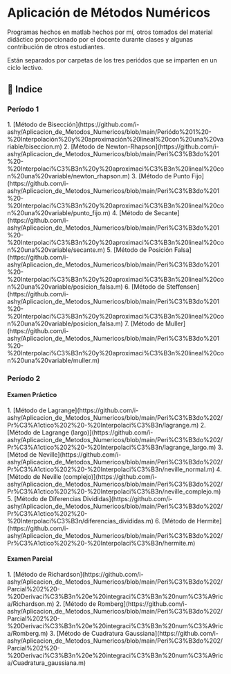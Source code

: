 <h1>Aplicación de Métodos Numéricos</h1>
<p>Programas hechos en matlab hechos por mí, otros tomados del material didáctico proporcionado por el docente durante clases y algunas contribución de otros estudiantes.</p>
<p>Están separados por carpetas de los tres periódos que se imparten en un ciclo lectivo.</p>

<h2>📂 Indice</h2>
<h3>Período 1</h3>
1. [Método de Bisección](https://github.com/i-ashy/Aplicacion_de_Metodos_Numericos/blob/main/Periódo%201%20-%20Interpolación%20y%20aproximación%20lineal%20con%20una%20variable/biseccion.m)
2. [Método de Newton-Rhapson](https://github.com/i-ashy/Aplicacion_de_Metodos_Numericos/blob/main/Peri%C3%B3do%201%20-%20Interpolaci%C3%B3n%20y%20aproximaci%C3%B3n%20lineal%20con%20una%20variable/newton_rhapson.m)
3. [Método de Punto Fijo](https://github.com/i-ashy/Aplicacion_de_Metodos_Numericos/blob/main/Peri%C3%B3do%201%20-%20Interpolaci%C3%B3n%20y%20aproximaci%C3%B3n%20lineal%20con%20una%20variable/punto_fijo.m)
4. [Método de Secante](https://github.com/i-ashy/Aplicacion_de_Metodos_Numericos/blob/main/Peri%C3%B3do%201%20-%20Interpolaci%C3%B3n%20y%20aproximaci%C3%B3n%20lineal%20con%20una%20variable/secante.m)
5. [Método de Posición Falsa](https://github.com/i-ashy/Aplicacion_de_Metodos_Numericos/blob/main/Peri%C3%B3do%201%20-%20Interpolaci%C3%B3n%20y%20aproximaci%C3%B3n%20lineal%20con%20una%20variable/posicion_falsa.m)
6. [Método de Steffensen](https://github.com/i-ashy/Aplicacion_de_Metodos_Numericos/blob/main/Peri%C3%B3do%201%20-%20Interpolaci%C3%B3n%20y%20aproximaci%C3%B3n%20lineal%20con%20una%20variable/posicion_falsa.m)
7. [Método de Muller](https://github.com/i-ashy/Aplicacion_de_Metodos_Numericos/blob/main/Peri%C3%B3do%201%20-%20Interpolaci%C3%B3n%20y%20aproximaci%C3%B3n%20lineal%20con%20una%20variable/muller.m)
<h3>Período 2</h3>
<h4>Examen Práctico</h4>
1. [Método de Lagrange](https://github.com/i-ashy/Aplicacion_de_Metodos_Numericos/blob/main/Peri%C3%B3do%202/Pr%C3%A1ctico%202%20-%20Interpolaci%C3%B3n/lagrange.m)
2. [Método de Lagrange (largo)](https://github.com/i-ashy/Aplicacion_de_Metodos_Numericos/blob/main/Peri%C3%B3do%202/Pr%C3%A1ctico%202%20-%20Interpolaci%C3%B3n/lagrange_largo.m)
3. [Métod de Neville](https://github.com/i-ashy/Aplicacion_de_Metodos_Numericos/blob/main/Peri%C3%B3do%202/Pr%C3%A1ctico%202%20-%20Interpolaci%C3%B3n/neville_normal.m)
4. [Método de Neville (complejo)](https://github.com/i-ashy/Aplicacion_de_Metodos_Numericos/blob/main/Peri%C3%B3do%202/Pr%C3%A1ctico%202%20-%20Interpolaci%C3%B3n/neville_complejo.m)
5. [Método de Diferencias Divididas](https://github.com/i-ashy/Aplicacion_de_Metodos_Numericos/blob/main/Peri%C3%B3do%202/Pr%C3%A1ctico%202%20-%20Interpolaci%C3%B3n/diferencias_divididas.m)
6. [Método de Hermite](https://github.com/i-ashy/Aplicacion_de_Metodos_Numericos/blob/main/Peri%C3%B3do%202/Pr%C3%A1ctico%202%20-%20Interpolaci%C3%B3n/hermite.m)
<h4>Examen Parcial</h4>
1. [Método de Richardson](https://github.com/i-ashy/Aplicacion_de_Metodos_Numericos/blob/main/Peri%C3%B3do%202/Parcial%202%20-%20Derivaci%C3%B3n%20e%20integraci%C3%B3n%20num%C3%A9rica/Richardson.m)
2. [Método de Romberg](https://github.com/i-ashy/Aplicacion_de_Metodos_Numericos/blob/main/Peri%C3%B3do%202/Parcial%202%20-%20Derivaci%C3%B3n%20e%20integraci%C3%B3n%20num%C3%A9rica/Romberg.m)
3. [Método de Cuadratura Gaussiana](https://github.com/i-ashy/Aplicacion_de_Metodos_Numericos/blob/main/Peri%C3%B3do%202/Parcial%202%20-%20Derivaci%C3%B3n%20e%20integraci%C3%B3n%20num%C3%A9rica/Cuadratura_gaussiana.m)
